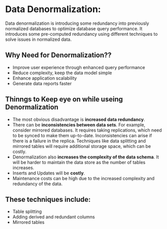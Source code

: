 # Data Denormalization:

Data denormalization is introducing some redundancy into previously normalized databases to optimize database query performance. It introduces some pre-computed redundancy using different techniques to solve issues in normalized data. 

## Why Need for Denormalization??

- Improve user experience through enhanced query performance
- Reduce complexity, keep the data model simple
- Enhance application scalability
- Generate data reports faster


## Thinngs to Keep eye on while useing Denormalization 
- The most obvious disadvantage is __increased data redundancy__.
- There can be __inconsistencies between data sets__. For example, consider mirrored databases. It requires taking replications, which need to be synced to make them up-to-date.  Inconsistencies can arise if there is a failure in the replica. 
Techniques like data splitting and mirrored tables will require additional storage space, which can be costly.
- Denormalization also __increases the complexity of the data schema__. It will be harder to maintain the data store as the number of tables increases.
- Inserts and Updates will be __costly__.
- Maintenance costs can be high due to the increased complexity and redundancy of the data. 


## These techniques include:
- Table splitting
- Adding derived and redundant columns
- Mirrored tables
